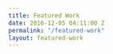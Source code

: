 ```yaml
---
title: Featured Work
date: 2016-12-05 04:11:00 Z
permalink: "/featured-work"
layout: featured-work
---
```


